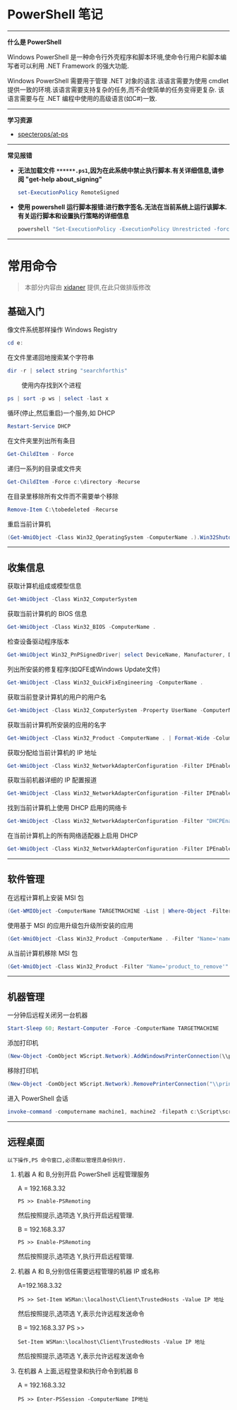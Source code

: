 # PowerShell 笔记

---

**什么是 PowerShell**

Windows PowerShell 是一种命令行外壳程序和脚本环境,使命令行用户和脚本编写者可以利用 .NET Framework 的强大功能.

Windows PowerShell 需要用于管理 .NET 对象的语言.该语言需要为使用 cmdlet 提供一致的环境.该语言需要支持复杂的任务,而不会使简单的任务变得更复杂. 该语言需要与在 .NET 编程中使用的高级语言(如C#)一致.

---

**学习资源**
- [specterops/at-ps](https://github.com/specterops/at-ps)

---

**常见报错**
- **无法加载文件 `******.ps1`,因为在此系统中禁止执行脚本.有关详细信息,请参阅 "get-help about_signing"**
    ```powershell
    set-ExecutionPolicy RemoteSigned
    ```

- **使用 powershell 运行脚本报错:进行数字签名.无法在当前系统上运行该脚本.有关运行脚本和设置执行策略的详细信息**
    ```powershell
    powershell "Set-ExecutionPolicy -ExecutionPolicy Unrestricted -force |Out-null"
    ```

---

# 常用命令

> 本部分内容由 [xidaner](https://github.com/xidaner) 提供,在此只做排版修改

## 基础入门

像文件系统那样操作 Windows Registry
```powershell
cd e:
```

在文件里递回地搜索某个字符串
```powershell
dir -r | select string "searchforthis"
```
　　
使用内存找到X个进程
```powershell
ps | sort -p ws | select -last x
```

循环(停止,然后重启)一个服务,如 DHCP
```powershell
Restart-Service DHCP
```

在文件夹里列出所有条目
```powershell
Get-ChildItem - Force
```

递归一系列的目录或文件夹
```powershell
Get-ChildItem -Force c:\directory -Recurse
```

在目录里移除所有文件而不需要单个移除
```powershell
Remove-Item C:\tobedeleted -Recurse
```

重启当前计算机
```powershell
(Get-WmiObject -Class Win32_OperatingSystem -ComputerName .).Win32Shutdown(2)
```

---

## 收集信息

获取计算机组成或模型信息
```powershell
Get-WmiObject -Class Win32_ComputerSystem
```

获取当前计算机的 BIOS 信息
```powershell
Get-WmiObject -Class Win32_BIOS -ComputerName .
```

检查设备驱动程序版本
```powershell
Get-WmiObject Win32_PnPSignedDriver| select DeviceName, Manufacturer, DriverVersion
```

列出所安装的修复程序(如QFE或Windows Update文件)
```powershell
Get-WmiObject -Class Win32_QuickFixEngineering -ComputerName .
```

获取当前登录计算机的用户的用户名
```powershell
Get-WmiObject -Class Win32_ComputerSystem -Property UserName -ComputerName .
```

获取当前计算机所安装的应用的名字
```powershell
Get-WmiObject -Class Win32_Product -ComputerName . | Format-Wide -Column 1
```

获取分配给当前计算机的 IP 地址
```powershell
Get-WmiObject -Class Win32_NetworkAdapterConfiguration -Filter IPEnabled=TRUE -ComputerName . | Format-Table -Property IPAddress
```

获取当前机器详细的 IP 配置报道
```powershell
Get-WmiObject -Class Win32_NetworkAdapterConfiguration -Filter IPEnabled=TRUE -ComputerName . | Select-Object -Property [a-z]* -ExcludeProperty IPX*,WINS*
```

找到当前计算机上使用 DHCP 启用的网络卡
```powershell
Get-WmiObject -Class Win32_NetworkAdapterConfiguration -Filter "DHCPEnabled=true" -ComputerName .
```

在当前计算机上的所有网络适配器上启用 DHCP
```powershell
Get-WmiObject -Class Win32_NetworkAdapterConfiguration -Filter IPEnabled=true -ComputerName . | ForEach-Object -Process {$_.EnableDHCP()}
```

---

## 软件管理

在远程计算机上安装 MSI 包
```powershell
(Get-WMIObject -ComputerName TARGETMACHINE -List | Where-Object -FilterScript {$_.Name -eq "Win32_Product"}).Install(\\MACHINEWHEREMSIRESIDES\path\package.msi)
```

使用基于 MSI 的应用升级包升级所安装的应用
```powershell
(Get-WmiObject -Class Win32_Product -ComputerName . -Filter "Name='name_of_app_to_be_upgraded'").Upgrade(\\MACHINEWHEREMSIRESIDES\path\upgrade_package.msi)
```

从当前计算机移除 MSI 包
```powershell
(Get-WmiObject -Class Win32_Product -Filter "Name='product_to_remove'" -ComputerName . ).Uninstall()
```

---

## 机器管理

一分钟后远程关闭另一台机器
```powershell
Start-Sleep 60; Restart-Computer -Force -ComputerName TARGETMACHINE
```

添加打印机
```powershell
(New-Object -ComObject WScript.Network).AddWindowsPrinterConnection(\\printerserver\hplaser3)
```

移除打印机
```powershell
(New-Object -ComObject WScript.Network).RemovePrinterConnection("\\printerserver\hplaser3 ")
```

进入 PowerShell 会话
```powershell
invoke-command -computername machine1, machine2 -filepath c:\Script\script.ps1
```

---

## 远程桌面

`以下操作,PS 命令窗口,必须都以管理员身份执行.`

1. 机器 A 和 B,分别开启 PowerShell 远程管理服务

    A = 192.168.3.32
    ```
    PS >> Enable-PSRemoting
    ```
    然后按照提示,选项选 Y,执行开启远程管理.

    B = 192.168.3.37
    ```
    PS >> Enable-PSRemoting
    ```
    然后按照提示,选项选 Y,执行开启远程管理.

2. 机器 A 和 B,分别信任需要远程管理的机器 IP 或名称

    A=192.168.3.32
    ```
    PS >> Set-Item WSMan:\localhost\Client\TrustedHosts -Value IP 地址
    ```
    然后按照提示,选项选 Y,表示允许远程发送命令

    B = 192.168.3.37
    PS >>
    ```
    Set-Item WSMan:\localhost\Client\TrustedHosts -Value IP 地址
    ```
    然后按照提示,选项选 Y,表示允许远程发送命令

3. 在机器 A 上面,远程登录和执行命令到机器 B

    A = 192.168.3.32
    ```
    PS >> Enter-PSSession -ComputerName IP地址
    ```
